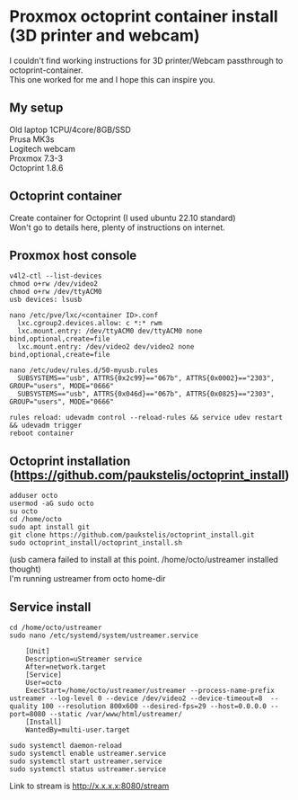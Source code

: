 # Proxmox octoprint container install (3D printer and webcam)
<p>

I couldn't find working instructions for 3D printer/Webcam passthrough to octoprint-container.<br>
This one worked for me and I hope this can inspire you.

## My setup
<p>
Old laptop 1CPU/4core/8GB/SSD<br>
Prusa MK3s<br>
Logitech webcam<br>
Proxmox 7.3-3<br>
Octoprint 1.8.6

## Octoprint container
<p>
Create container for Octoprint (I used ubuntu 22.10 standard)<br>
Won't go to details here, plenty of instructions on internet.

## Proxmox host console
```
v4l2-ctl --list-devices
chmod o+rw /dev/video2
chmod o+rw /dev/ttyACM0
usb devices: lsusb

nano /etc/pve/lxc/<container ID>.conf
  lxc.cgroup2.devices.allow: c *:* rwm
  lxc.mount.entry: /dev/ttyACM0 dev/ttyACM0 none bind,optional,create=file
  lxc.mount.entry: /dev/video2 dev/video2 none bind,optional,create=file

nano /etc/udev/rules.d/50-myusb.rules
  SUBSYSTEMS=="usb", ATTRS{0x2c99}=="067b", ATTRS{0x0002}=="2303", GROUP="users", MODE="0666"
  SUBSYSTEMS=="usb", ATTRS{0x046d}=="067b", ATTRS{0x0825}=="2303", GROUP="users", MODE="0666"

rules reload: udevadm control --reload-rules && service udev restart && udevadm trigger
reboot container
```

## Octoprint installation (https://github.com/paukstelis/octoprint_install)

```
adduser octo
usermod -aG sudo octo
su octo
cd /home/octo
sudo apt install git
git clone https://github.com/paukstelis/octoprint_install.git
sudo octoprint_install/octoprint_install.sh
```

(usb camera failed to install at this point. /home/octo/ustreamer installed thought)<br>
I'm running ustreamer from octo home-dir<br>

## Service install
```
cd /home/octo/ustreamer
sudo nano /etc/systemd/system/ustreamer.service

    [Unit]
    Description=uStreamer service
    After=network.target
    [Service]
    User=octo
    ExecStart=/home/octo/ustreamer/ustreamer --process-name-prefix ustreamer --log-level 0 --device /dev/video2 --device-timeout=8  --quality 100 --resolution 800x600 --desired-fps=29 --host=0.0.0.0 --port=8080 --static /var/www/html/ustreamer/
    [Install]
    WantedBy=multi-user.target

sudo systemctl daemon-reload
sudo systemctl enable ustreamer.service
sudo systemctl start ustreamer.service
sudo systemctl status ustreamer.service
```
Link to stream is http://x.x.x.x:8080/stream
